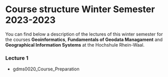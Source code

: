 # Course structure Winter Semester 2023-2023
You can find below a description of the lectures of this winter semester for the courses **Geoinformatics**, **Fundamentals of Geodata Managament** and **Geographical Information Systems** at the Hochshule Rhein-Waal.

### Lecture 1
- gdms0020_Course_Preparation 


